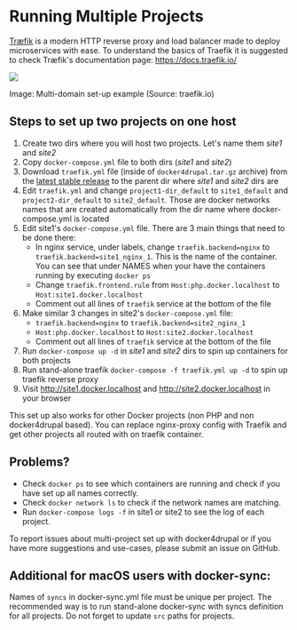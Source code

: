 # Running Multiple Projects

[Træfik](https://docs.traefik.io) is a modern HTTP reverse proxy and load balancer made to deploy microservices with ease.
To understand the basics of Traefik it is suggested to check Træfik's documentation page: https://docs.traefik.io/

<img src="https://docs.traefik.io/img/internal.png" />

Image: Multi-domain set-up example
(Source: traefik.io)

## Steps to set up two projects on one host ##

1. Create two dirs where you will host two projects. Let's name them _site1_ and _site2_
2. Copy `docker-compose.yml` file to both dirs (_site1_ and _site2_)
3. Download `traefik.yml` file (inside of `docker4drupal.tar.gz` archive) from the [latest stable release](https://github.com/wodby/docker4drupal/releases) to the parent dir where _site1_ and _site2_ dirs are
4. Edit `traefik.yml` and change `project1-dir_default` to `site1_default` and `project2-dir_default` to `site2_default`. Those are docker networks names that are created automatically from the dir name where docker-compose.yml is located
5. Edit site1's `docker-compose.yml` file. There are 3 main things that need to be done there:
    * In nginx service, under labels, change `traefik.backend=nginx` to `traefik.backend=site1_nginx_1`. This is the name of the container. You can see that under NAMES when your have the containers running by executing `docker ps`
    * Change `traefik.frontend.rule` from `Host:php.docker.localhost` to `Host:site1.docker.localhost`
    * Comment out all lines of `traefik` service at the bottom of the file
6. Make similar 3 changes in site2's `docker-compose.yml` file:
    * `traefik.backend=nginx` to `traefik.backend=site2_nginx_1`
    * `Host:php.docker.localhost` to `Host:site2.docker.localhost`
    * Comment out all lines of `traefik` service at the bottom of the file
7. Run `docker-compose up -d` in _site1_ and _site2_ dirs to spin up containers for both projects
8. Run stand-alone traefik `docker-compose -f traefik.yml up -d` to spin up traefik reverse proxy
9. Visit http://site1.docker.localhost and http://site2.docker.localhost in your browser

This set up also works for other Docker projects (non PHP and non docker4drupal based). You can replace nginx-proxy config with Traefik and get other projects all routed with on traefik container.

## Problems? ##

* Check `docker ps` to see which containers are running and check if you have set up all names correctly.
* Check `docker network ls` to check if the network names are matching.
* Run `docker-compose logs -f` in site1 or site2 to see the log of each project.

To report issues about multi-project set up with docker4drupal or if you have more suggestions and use-cases, please submit an issue on GitHub.

## Additional for macOS users with docker-sync:

Names of `syncs` in docker-sync.yml file must be unique per project. The recommended way is to run stand-alone docker-sync with syncs definition for all projects. Do not forget to update `src` paths for projects. 
